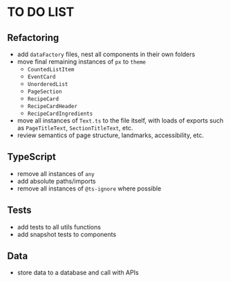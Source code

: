 # TO DO LIST

## Refactoring

- add `dataFactory` files, nest all components in their own folders
- move final remaining instances of `px` to `theme`
  - `CountedListItem`
  - `EventCard`
  - `UnorderedList`
  - `PageSection`
  - `RecipeCard`
  - `RecipeCardHeader`
  - `RecipeCardIngredients`
- move all instances of `Text.ts` to the file itself, with loads of exports such as `PageTitleText`, `SectionTitleText`, etc.
- review semantics of page structure, landmarks, accessibility, etc.

## TypeScript

- remove all instances of `any`
- add absolute paths/imports
- remove all instances of `@ts-ignore` where possible

## Tests

- add tests to all utils functions
- add snapshot tests to components

## Data

- store data to a database and call with APIs
